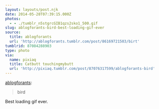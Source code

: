 ```yaml
---
layout: layouts/post.njk
date: 2014-05-28T07:39:15.000Z
photos:
  - - ./tumblr_n5stgrcGIB1qzs2sko1_500.gif
slug: ablogforants-bird-best-loading-gif-ever
source:
  title: ablogforants
  url: 'http://ablogforants.tumblr.com/post/86169721503/birt'
tumblrid: 87084288903
type: photo
via:
  name: pixiaq
  title: Catbutt touchingmybutt
  url: 'http://pixiaq.tumblr.com/post/87076317599/ablogforants-bird'
---
```

<p><a class="tumblr_blog" href="http://ablogforants.tumblr.com/post/86169721503/birt">ablogforants</a>:</p>
<blockquote>
<p>bird</p>
</blockquote>

<p>Best loading gif ever.</p>
